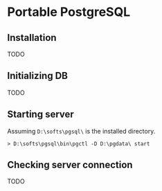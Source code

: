 # Portable PostgreSQL

## Installation

TODO

## Initializing DB

TODO

## Starting server

Assuming `D:\softs\pgsql\` is the installed directory.

```batch
> D:\softs\pgsql\bin\pgctl -D D:\pgdata\ start
```

## Checking server connection

TODO